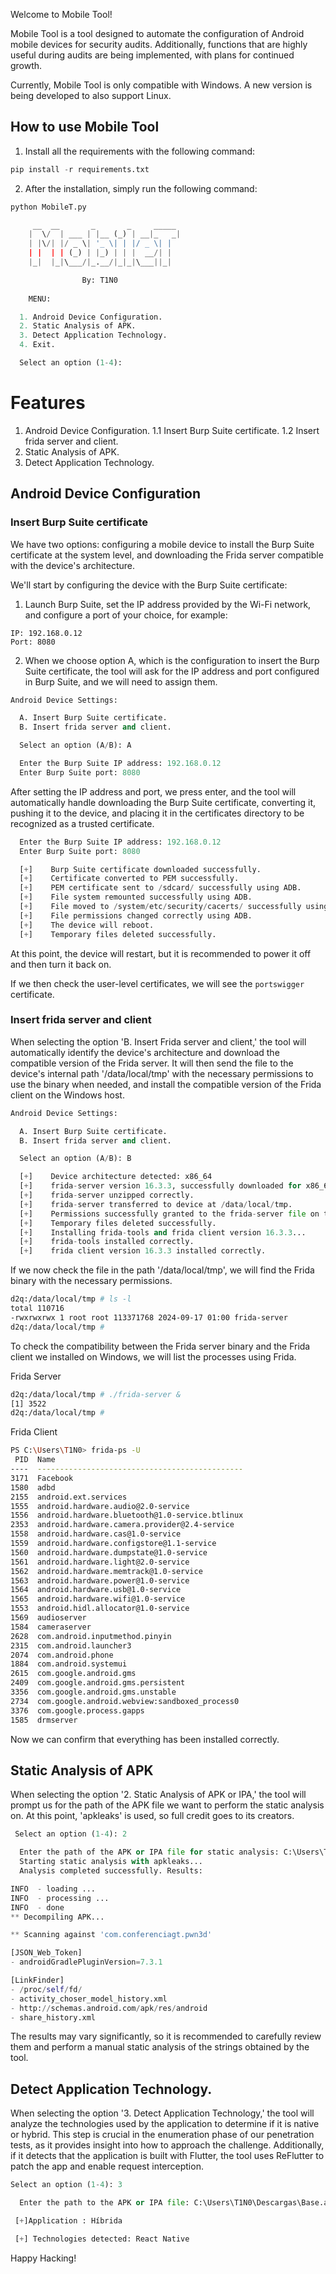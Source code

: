 Welcome to Mobile Tool!

Mobile Tool is a tool designed to automate the configuration of Android mobile devices for security audits. Additionally, functions that are highly useful during audits are being implemented, with plans for continued growth.

Currently, Mobile Tool is only compatible with Windows. A new version is being developed to also support Linux.

## How to use Mobile Tool
1. Install all the requirements with the following command:
```python
pip install -r requirements.txt
```
2. After the installation, simply run the following command:
```python
python MobileT.py
```
```python
     __  __       _       _     _____
    |  \/  | ___ | |__ (_) | __|_   _|
    | |\/| |/ _ \| '_ \| | |/ _ \| |
    | |  | | (_) | |_) | | |  __/| |
    |_|  |_|\___/|_.__/|_|_|\___||_|

                By: T1N0
                
    MENU:

  1. Android Device Configuration.
  2. Static Analysis of APK.
  3. Detect Application Technology.
  4. Exit.

  Select an option (1-4):
```



# Features

1. Android Device Configuration.
     1.1 Insert Burp Suite certificate.
     1.2 Insert frida server and client.
2. Static Analysis of APK.
3. Detect Application Technology.

## Android Device Configuration

### Insert Burp Suite certificate
We have two options: configuring a mobile device to install the Burp Suite certificate at the system level, and downloading the Frida server compatible with the device's architecture.

We'll start by configuring the device with the Burp Suite certificate:

1. Launch Burp Suite, set the IP address provided by the Wi-Fi network, and configure a port of your choice, for example:
```
IP: 192.168.0.12
Port: 8080
```
2. When we choose option A, which is the configuration to insert the Burp Suite certificate, the tool will ask for the IP address and port configured in Burp Suite, and we will need to assign them.
```python
Android Device Settings:

  A. Insert Burp Suite certificate.
  B. Insert frida server and client.

  Select an option (A/B): A

  Enter the Burp Suite IP address: 192.168.0.12
  Enter Burp Suite port: 8080
```
After setting the IP address and port, we press enter, and the tool will automatically handle downloading the Burp Suite certificate, converting it, pushing it to the device, and placing it in the certificates directory to be recognized as a trusted certificate.
```python
  Enter the Burp Suite IP address: 192.168.0.12
  Enter Burp Suite port: 8080

  [+]    Burp Suite certificate downloaded successfully.
  [+]    Certificate converted to PEM successfully.
  [+]    PEM certificate sent to /sdcard/ successfully using ADB.
  [+]    File system remounted successfully using ADB.
  [+]    File moved to /system/etc/security/cacerts/ successfully using ADB.
  [+]    File permissions changed correctly using ADB.
  [+]    The device will reboot.
  [+]    Temporary files deleted successfully.
```
At this point, the device will restart, but it is recommended to power it off and then turn it back on.

If we then check the user-level certificates, we will see the `portswigger` certificate.

### Insert frida server and client
When selecting the option 'B. Insert Frida server and client,' the tool will automatically identify the device's architecture and download the compatible version of the Frida server. It will then send the file to the device's internal path '/data/local/tmp' with the necessary permissions to use the binary when needed, and install the compatible version of the Frida client on the Windows host.
```python
Android Device Settings:

  A. Insert Burp Suite certificate.
  B. Insert frida server and client.

  Select an option (A/B): B

  [+]    Device architecture detected: x86_64
  [+]    frida-server version 16.3.3, successfully downloaded for x86_64.
  [+]    frida-server unzipped correctly.
  [+]    frida-server transferred to device at /data/local/tmp.
  [+]    Permissions successfully granted to the frida-server file on the device.
  [+]    Temporary files deleted successfully.
  [+]    Installing frida-tools and frida client version 16.3.3...
  [+]    frida-tools installed correctly.
  [+]    frida client version 16.3.3 installed correctly.
```
If we now check the file in the path '/data/local/tmp', we will find the Frida binary with the necessary permissions.
```bash
d2q:/data/local/tmp # ls -l
total 110716
-rwxrwxrwx 1 root root 113371768 2024-09-17 01:00 frida-server
d2q:/data/local/tmp #
```
To check the compatibility between the Frida server binary and the Frida client we installed on Windows, we will list the processes using Frida.

Frida Server
```bash
d2q:/data/local/tmp # ./frida-server &
[1] 3522
d2q:/data/local/tmp #
```
Frida Client
```bash
PS C:\Users\T1N0> frida-ps -U
 PID  Name
----  ----------------------------------------------
3171  Facebook
1580  adbd
2155  android.ext.services
1555  android.hardware.audio@2.0-service
1556  android.hardware.bluetooth@1.0-service.btlinux
2353  android.hardware.camera.provider@2.4-service
1558  android.hardware.cas@1.0-service
1559  android.hardware.configstore@1.1-service
1560  android.hardware.dumpstate@1.0-service
1561  android.hardware.light@2.0-service
1562  android.hardware.memtrack@1.0-service
1563  android.hardware.power@1.0-service
1564  android.hardware.usb@1.0-service
1565  android.hardware.wifi@1.0-service
1553  android.hidl.allocator@1.0-service
1569  audioserver
1584  cameraserver
2628  com.android.inputmethod.pinyin
2315  com.android.launcher3
2074  com.android.phone
1884  com.android.systemui
2615  com.google.android.gms
2409  com.google.android.gms.persistent
3356  com.google.android.gms.unstable
2734  com.google.android.webview:sandboxed_process0
3376  com.google.process.gapps
1585  drmserver
```
Now we can confirm that everything has been installed correctly.

## Static Analysis of APK
When selecting the option '2. Static Analysis of APK or IPA,' the tool will prompt us for the path of the APK file we want to perform the static analysis on. At this point, 'apkleaks' is used, so full credit goes to its creators.
```python
 Select an option (1-4): 2

  Enter the path of the APK or IPA file for static analysis: C:\Users\T1N0\Downloads\com.conferenciagt.pwn3d.apk
  Starting static analysis with apkleaks...
  Analysis completed successfully. Results:

INFO  - loading ...
INFO  - processing ...
INFO  - done
** Decompiling APK...

** Scanning against 'com.conferenciagt.pwn3d'

[JSON_Web_Token]
- androidGradlePluginVersion=7.3.1

[LinkFinder]
- /proc/self/fd/
- activity_choser_model_history.xml
- http://schemas.android.com/apk/res/android
- share_history.xml
```
The results may vary significantly, so it is recommended to carefully review them and perform a manual static analysis of the strings obtained by the tool.

## Detect Application Technology.
When selecting the option '3. Detect Application Technology,' the tool will analyze the technologies used by the application to determine if it is native or hybrid. This step is crucial in the enumeration phase of our penetration tests, as it provides insight into how to approach the challenge. Additionally, if it detects that the application is built with Flutter, the tool uses ReFlutter to patch the app and enable request interception.

```python
Select an option (1-4): 3

  Enter the path to the APK or IPA file: C:\Users\T1N0\Descargas\Base.apk

 [+]Application : Híbrida

 [+] Technologies detected: React Native
```
Happy Hacking!
